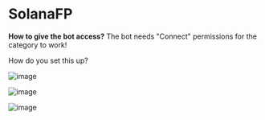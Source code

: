 # SolanaFP

**How to give the bot access?**
The bot needs "Connect" permissions for the category to work!

How do you set this up?

![image](https://user-images.githubusercontent.com/26412898/170836988-c6f06787-6e68-4d3c-aac3-37e9e343c0ac.png)

![image](https://user-images.githubusercontent.com/26412898/170837027-01683fbb-ce07-437e-a2b8-055a75a6f930.png)

![image](https://user-images.githubusercontent.com/26412898/170837039-caa0a8ca-ee69-4fe9-85b5-872aa93e1039.png)



